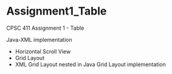 # Assignment1_Table
CPSC 411 Assignment 1 - Table

Java-XML implementation
- Horizontal Scroll View
- Grid Layout
- XML Grid Layout nested in Java Grid Layout implementation
